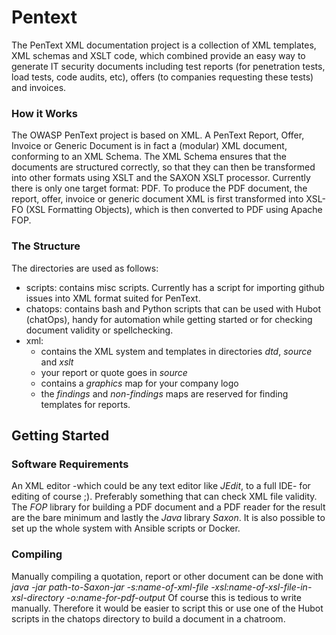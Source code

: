 # Pentext

The PenText XML documentation project is a collection of XML templates, XML schemas and XSLT code, which combined provide an easy way to generate IT security documents including test reports (for penetration tests, load tests, code audits, etc), offers (to companies requesting these tests) and invoices. 

### How it Works
The OWASP PenText project is based on XML. A PenText Report, Offer, Invoice or Generic Document is in fact a (modular) XML document, conforming to an XML Schema. The XML Schema ensures that the documents are structured correctly, so that they can then be transformed into other formats using XSLT and the SAXON XSLT processor. Currently there is only one target format: PDF. To produce the PDF document, the report, offer, invoice or generic document XML is first transformed into XSL-FO (XSL Formatting Objects), which is then converted to PDF using Apache FOP.

### The Structure
The directories are used as follows:
- scripts: contains misc scripts. Currently has a script for importing github issues into XML format suited for PenText.
- chatops: contains bash and Python scripts that can be used with Hubot (chatOps), handy for automation while getting started or for checking document validity or spellchecking. 
- xml: 
   - contains the XML system and templates in directories *dtd*, *source* and *xslt*
   - your report or quote goes in *source*
   - contains a *graphics* map for your company logo 
   - the *findings* and *non-findings* maps are reserved for finding templates for reports.

## Getting Started
### Software Requirements
An XML editor -which could be any text editor like *JEdit*, to a full IDE- for editing of course ;). Preferably something that can check XML file validity. The *FOP* library for building a PDF document and a PDF reader for the result are the bare minimum and lastly the *Java* library *Saxon*.
It is also possible to set up the whole system with Ansible scripts or Docker.

### Compiling
Manually compiling a quotation, report or other document can be done with *java -jar path-to-Saxon-jar -s:name-of-xml-file -xsl:name-of-xsl-file-in-xsl-directory -o:name-for-pdf-output*
Of course this is tedious to write manually. Therefore it would be easier to script this or use one of the Hubot scripts in the chatops directory to build a document in a chatroom. 
